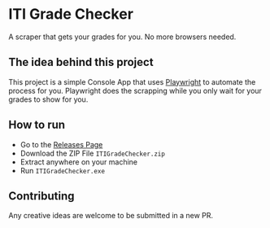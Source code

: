 # ITI Grade Checker

A scraper that gets your grades for you. No more browsers needed.

## The idea behind this project

This project is a simple Console App that uses [Playwright](https://playwright.dev/dotnet/) to automate the process for you. Playwright does the scrapping while you only wait for your grades to show for you.

## How to run

+ Go to the [Releases Page](https://github.com/YoussefWaelMohamedLotfy/ITI-Grade-Checker/releases)
+ Download the ZIP File `ITIGradeChecker.zip`
+ Extract anywhere on your machine
+ Run `ITIGradeChecker.exe`

## Contributing

Any creative ideas are welcome to be submitted in a new PR.
